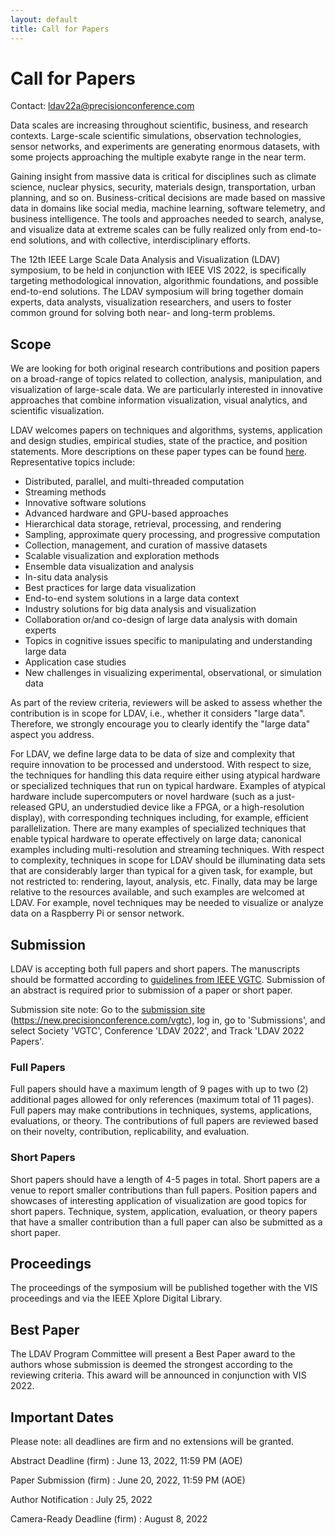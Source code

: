 ```yaml
---
layout: default
title: Call for Papers
---
```


# Call for Papers

Contact: <ldav22a@precisionconference.com>

Data scales are increasing throughout scientific, business, and research 
contexts. Large-scale scientific simulations, observation technologies, 
sensor networks, and experiments are generating enormous datasets, with 
some projects approaching the multiple exabyte range in the near term. 

Gaining insight from massive data is critical for disciplines such as 
climate science, nuclear physics, security, materials design, 
transportation, urban planning, and so on. Business-critical decisions 
are made based on massive data in domains like social media, machine 
learning, software telemetry, and business intelligence. The tools and 
approaches needed to search, analyse, and visualize data at extreme 
scales can be fully realized only from end-to-end solutions, and with 
collective, interdisciplinary efforts. 

The 12th IEEE Large Scale Data Analysis and Visualization (LDAV) 
symposium, to be held in conjunction with IEEE VIS 2022, is specifically 
targeting methodological innovation, algorithmic foundations, and 
possible end-to-end solutions. The LDAV symposium will bring together 
domain experts, data analysts, visualization researchers, and users to 
foster common ground for solving both near- and long-term problems.  


## Scope

We are looking for both original research contributions and position 
papers on a broad-range of topics related to collection, analysis, 
manipulation, and visualization of large-scale data. We are particularly 
interested in innovative approaches that combine information 
visualization, visual analytics, and scientific visualization. 

LDAV welcomes papers on techniques and algorithms, systems, application and design studies, empirical studies, state of the practice, and position statements. More descriptions on these paper types can be found <a href="paper-types.html">here</a>.
Representative topics include:
* Distributed, parallel, and multi-threaded computation
* Streaming methods
* Innovative software solutions 
* Advanced hardware and GPU-based approaches 
* Hierarchical data storage, retrieval, processing, and rendering
* Sampling, approximate query processing, and progressive computation
* Collection, management, and curation of massive datasets
* Scalable visualization and exploration methods
* Ensemble data visualization and analysis
* In-situ data analysis
* Best practices for large data visualization
* End-to-end system solutions in a large data context
* Industry solutions for big data analysis and visualization
* Collaboration or/and co-design of large data analysis with domain experts
* Topics in cognitive issues specific to manipulating and understanding large data
* Application case studies
* New challenges in visualizing experimental, observational, or simulation data 

As part of the review criteria, reviewers will be asked to assess whether the contribution is in scope for LDAV, i.e., whether it considers "large data". Therefore, we strongly encourage you to clearly identify the "large data" aspect you address.

For LDAV, we define large data to be data of size and complexity that require innovation to be processed and understood.  With respect to size, the techniques for handling this data require either using atypical hardware or specialized techniques that run on typical hardware.  Examples of atypical hardware include supercomputers or novel hardware (such as a just-released GPU, an understudied device like a FPGA, or a high-resolution display), with corresponding techniques including, for example, efficient parallelization.  There are many examples of specialized techniques that enable typical hardware to operate effectively on large data; canonical examples including multi-resolution and streaming techniques.  With respect to complexity, techniques in scope for LDAV should be illuminating data sets that are considerably larger than typical for a given task, for example, but not restricted to: rendering, layout, analysis, etc.  Finally, data may be large relative to the resources available, and such examples are welcomed at LDAV.  For example, novel techniques may be needed to visualize or analyze data on a Raspberry Pi or sensor network.


## Submission

LDAV is accepting both full papers and short papers. The manuscripts 
should be formatted according to 
[guidelines from IEEE VGTC](http://vgtc.org/publications/conference). 
Submission of an abstract is required prior to submission of a paper or short paper. 

Submission site note: Go to the
[submission site](https://new.precisionconference.com/vgtc)
(<https://new.precisionconference.com/vgtc>), log in, go to 'Submissions', 
and select Society 'VGTC', Conference 'LDAV 2022', and Track 'LDAV 2022 Papers'.

### Full Papers
Full papers should have a maximum length of 9 pages with up to two (2) 
additional pages allowed for only references (maximum total of 11 
pages). Full papers may make contributions in techniques, systems, 
applications, evaluations, or theory. The contributions of full papers 
are reviewed based on their novelty, contribution, replicability, and 
evaluation. 

### Short Papers
Short papers should have a length of 4-5 pages in total. Short papers 
are a venue to report smaller contributions than full papers. Position 
papers and showcases of interesting application of visualization are 
good topics for short papers. Technique, system, application, 
evaluation, or theory papers that have a smaller contribution than a 
full paper can also be submitted as a short paper.


## Proceedings

The proceedings of the symposium will be published together with the VIS 
proceedings and via the IEEE Xplore Digital Library. 

## Best Paper

The LDAV Program Committee will present a Best Paper award to the 
authors whose submission is deemed the strongest according to the 
reviewing criteria. This award will be announced in conjunction with VIS 2022. 

<!--
The Best Paper for LDAV will be published directly in IEEE Transactions on 
Visualization and Computer Graphics (TVCG). Further, in accordance with TVCG's <a href="https://www.computer.org/publications/author-resources/peer-review/journals#preliminary">policy for extending conference papers</a>, some excellent papers will be encouraged to submit journal versions of their work to TVCG, with reviewer continuity.
-->
## Important Dates

Please note: all deadlines are firm and no extensions will be granted.

Abstract Deadline (firm) 
: June 13, 2022, 11:59 PM (AOE)

Paper Submission (firm)
: June 20, 2022, 11:59 PM (AOE)

Author Notification
: July 25, 2022

Camera-Ready Deadline (firm)
: August 8, 2022
